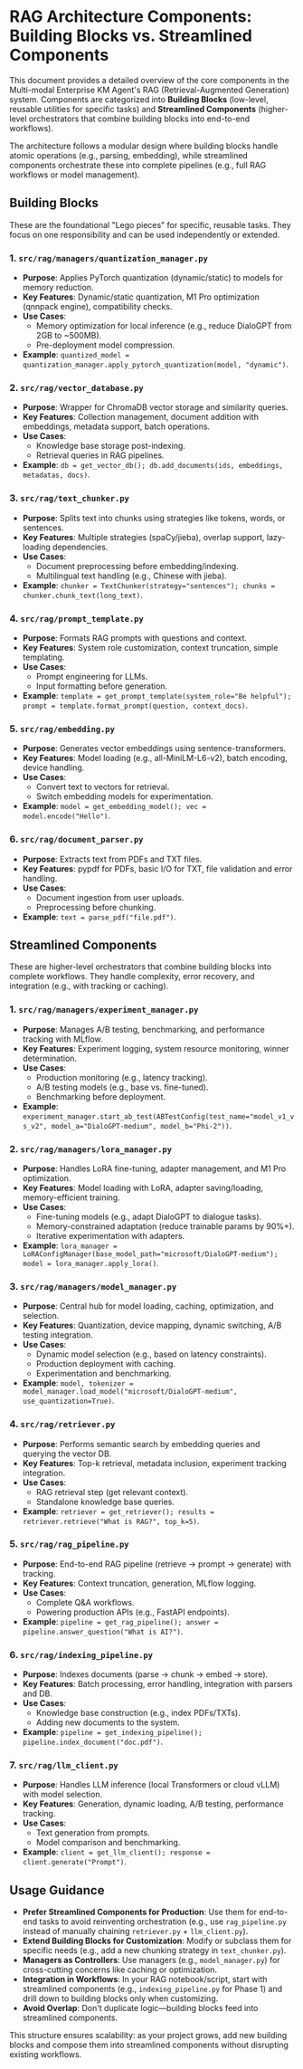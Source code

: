 # RAG Architecture Components: Building Blocks vs. Streamlined Components

This document provides a detailed overview of the core components in the Multi-modal Enterprise KM Agent's RAG (Retrieval-Augmented Generation) system. Components are categorized into **Building Blocks** (low-level, reusable utilities for specific tasks) and **Streamlined Components** (higher-level orchestrators that combine building blocks into end-to-end workflows).

The architecture follows a modular design where building blocks handle atomic operations (e.g., parsing, embedding), while streamlined components orchestrate these into complete pipelines (e.g., full RAG workflows or model management).

## Building Blocks

These are the foundational "Lego pieces" for specific, reusable tasks. They focus on one responsibility and can be used independently or extended.

### 1. `src/rag/managers/quantization_manager.py`
- **Purpose**: Applies PyTorch quantization (dynamic/static) to models for memory reduction.
- **Key Features**: Dynamic/static quantization, M1 Pro optimization (qnnpack engine), compatibility checks.
- **Use Cases**:
  - Memory optimization for local inference (e.g., reduce DialoGPT from 2GB to ~500MB).
  - Pre-deployment model compression.
- **Example**: `quantized_model = quantization_manager.apply_pytorch_quantization(model, "dynamic")`.

### 2. `src/rag/vector_database.py`
- **Purpose**: Wrapper for ChromaDB vector storage and similarity queries.
- **Key Features**: Collection management, document addition with embeddings, metadata support, batch operations.
- **Use Cases**:
  - Knowledge base storage post-indexing.
  - Retrieval queries in RAG pipelines.
- **Example**: `db = get_vector_db(); db.add_documents(ids, embeddings, metadatas, docs)`.

### 3. `src/rag/text_chunker.py`
- **Purpose**: Splits text into chunks using strategies like tokens, words, or sentences.
- **Key Features**: Multiple strategies (spaCy/jieba), overlap support, lazy-loading dependencies.
- **Use Cases**:
  - Document preprocessing before embedding/indexing.
  - Multilingual text handling (e.g., Chinese with jieba).
- **Example**: `chunker = TextChunker(strategy="sentences"); chunks = chunker.chunk_text(long_text)`.

### 4. `src/rag/prompt_template.py`
- **Purpose**: Formats RAG prompts with questions and context.
- **Key Features**: System role customization, context truncation, simple templating.
- **Use Cases**:
  - Prompt engineering for LLMs.
  - Input formatting before generation.
- **Example**: `template = get_prompt_template(system_role="Be helpful"); prompt = template.format_prompt(question, context_docs)`.

### 5. `src/rag/embedding.py`
- **Purpose**: Generates vector embeddings using sentence-transformers.
- **Key Features**: Model loading (e.g., all-MiniLM-L6-v2), batch encoding, device handling.
- **Use Cases**:
  - Convert text to vectors for retrieval.
  - Switch embedding models for experimentation.
- **Example**: `model = get_embedding_model(); vec = model.encode("Hello")`.

### 6. `src/rag/document_parser.py`
- **Purpose**: Extracts text from PDFs and TXT files.
- **Key Features**: pypdf for PDFs, basic I/O for TXT, file validation and error handling.
- **Use Cases**:
  - Document ingestion from user uploads.
  - Preprocessing before chunking.
- **Example**: `text = parse_pdf("file.pdf")`.

## Streamlined Components

These are higher-level orchestrators that combine building blocks into complete workflows. They handle complexity, error recovery, and integration (e.g., with tracking or caching).

### 1. `src/rag/managers/experiment_manager.py`
- **Purpose**: Manages A/B testing, benchmarking, and performance tracking with MLflow.
- **Key Features**: Experiment logging, system resource monitoring, winner determination.
- **Use Cases**:
  - Production monitoring (e.g., latency tracking).
  - A/B testing models (e.g., base vs. fine-tuned).
  - Benchmarking before deployment.
- **Example**: `experiment_manager.start_ab_test(ABTestConfig(test_name="model_v1_vs_v2", model_a="DialoGPT-medium", model_b="Phi-2"))`.

### 2. `src/rag/managers/lora_manager.py`
- **Purpose**: Handles LoRA fine-tuning, adapter management, and M1 Pro optimization.
- **Key Features**: Model loading with LoRA, adapter saving/loading, memory-efficient training.
- **Use Cases**:
  - Fine-tuning models (e.g., adapt DialoGPT to dialogue tasks).
  - Memory-constrained adaptation (reduce trainable params by 90%+).
  - Iterative experimentation with adapters.
- **Example**: `lora_manager = LoRAConfigManager(base_model_path="microsoft/DialoGPT-medium"); model = lora_manager.apply_lora()`.

### 3. `src/rag/managers/model_manager.py`
- **Purpose**: Central hub for model loading, caching, optimization, and selection.
- **Key Features**: Quantization, device mapping, dynamic switching, A/B testing integration.
- **Use Cases**:
  - Dynamic model selection (e.g., based on latency constraints).
  - Production deployment with caching.
  - Experimentation and benchmarking.
- **Example**: `model, tokenizer = model_manager.load_model("microsoft/DialoGPT-medium", use_quantization=True)`.

### 4. `src/rag/retriever.py`
- **Purpose**: Performs semantic search by embedding queries and querying the vector DB.
- **Key Features**: Top-k retrieval, metadata inclusion, experiment tracking integration.
- **Use Cases**:
  - RAG retrieval step (get relevant context).
  - Standalone knowledge base queries.
- **Example**: `retriever = get_retriever(); results = retriever.retrieve("What is RAG?", top_k=5)`.

### 5. `src/rag/rag_pipeline.py`
- **Purpose**: End-to-end RAG pipeline (retrieve → prompt → generate) with tracking.
- **Key Features**: Context truncation, generation, MLflow logging.
- **Use Cases**:
  - Complete Q&A workflows.
  - Powering production APIs (e.g., FastAPI endpoints).
- **Example**: `pipeline = get_rag_pipeline(); answer = pipeline.answer_question("What is AI?")`.

### 6. `src/rag/indexing_pipeline.py`
- **Purpose**: Indexes documents (parse → chunk → embed → store).
- **Key Features**: Batch processing, error handling, integration with parsers and DB.
- **Use Cases**:
  - Knowledge base construction (e.g., index PDFs/TXTs).
  - Adding new documents to the system.
- **Example**: `pipeline = get_indexing_pipeline(); pipeline.index_document("doc.pdf")`.

### 7. `src/rag/llm_client.py`
- **Purpose**: Handles LLM inference (local Transformers or cloud vLLM) with model selection.
- **Key Features**: Generation, dynamic loading, A/B testing, performance tracking.
- **Use Cases**:
  - Text generation from prompts.
  - Model comparison and benchmarking.
- **Example**: `client = get_llm_client(); response = client.generate("Prompt")`.

## Usage Guidance

- **Prefer Streamlined Components for Production**: Use them for end-to-end tasks to avoid reinventing orchestration (e.g., use `rag_pipeline.py` instead of manually chaining `retriever.py` + `llm_client.py`).
- **Extend Building Blocks for Customization**: Modify or subclass them for specific needs (e.g., add a new chunking strategy in `text_chunker.py`).
- **Managers as Controllers**: Use managers (e.g., `model_manager.py`) for cross-cutting concerns like caching or optimization.
- **Integration in Workflows**: In your RAG notebook/script, start with streamlined components (e.g., `indexing_pipeline.py` for Phase 1) and drill down to building blocks only when customizing.
- **Avoid Overlap**: Don't duplicate logic—building blocks feed into streamlined components.

This structure ensures scalability: as your project grows, add new building blocks and compose them into streamlined components without disrupting existing workflows.
